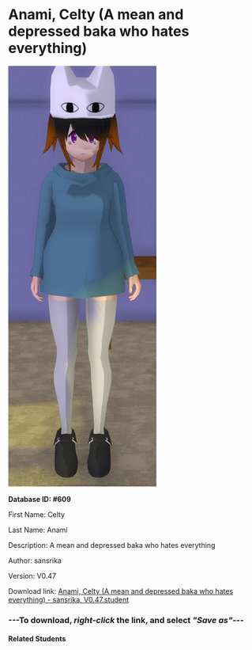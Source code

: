 # Anami, Celty (A mean and depressed baka who hates everything)

<img src="Files/Anami, Celty (A mean and depressed baka who hates everything).png" title="Anami, Celty (A mean and depressed baka who hates everything) - sansrika, V0.47">

**Database ID: #609**

First Name: Celty

Last Name: Anami

Description: A mean and depressed baka who hates everything

Author: sansrika

Version: V0.47

Download link: <a href="https://raw.githubusercontent.com/Arbiter1223/Daigaku-Gurashi-Custom-Students/master/Students/Files/Anami%2C%20Celty%20(A%20mean%20and%20depressed%20baka%20who%20hates%20everything)%20-%20sansrika%2C%20V0.47.student">Anami, Celty (A mean and depressed baka who hates everything) - sansrika, V0.47.student</a>

### ---**To download, _right-click_ the link, and select _"Save as"_**---

#### Related Students

